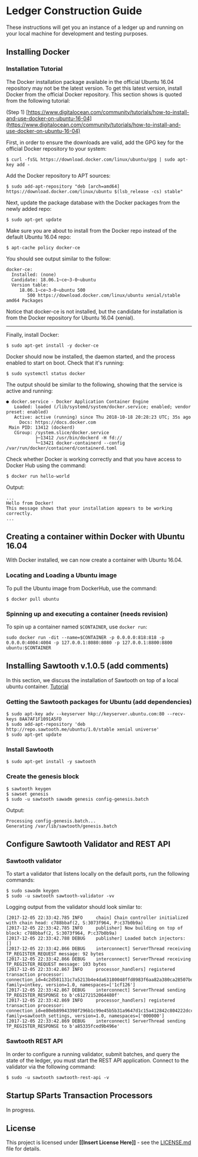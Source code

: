 # Ledger Construction Guide

These instructions will get you an instance of a ledger up and running on your local machine for development and testing purposes. 

## Installing Docker 


### Installation Tutorial

The Docker installation package available in the official Ubuntu 16.04 repository may not be the latest version. To get this latest version, install Docker from the official Docker repository. This section shows is quoted from the following tutorial: 

(Step 1) [https://www.digitalocean.com/community/tutorials/how-to-install-and-use-docker-on-ubuntu-16-04](https://www.digitalocean.com/community/tutorials/how-to-install-and-use-docker-on-ubuntu-16-04)

First, in order to ensure the downloads are valid, add the GPG key for the official Docker repository to your system:

```
$ curl -fsSL https://download.docker.com/linux/ubuntu/gpg | sudo apt-key add -
```

Add the Docker repository to APT sources:

```
$ sudo add-apt-repository "deb [arch=amd64] https://download.docker.com/linux/ubuntu $(lsb_release -cs) stable"
```

Next, update the package database with the Docker packages from the newly added repo:

```
$ sudo apt-get update
```



Make sure you are about to install from the Docker repo instead of the default Ubuntu 16.04 repo:

```
$ apt-cache policy docker-ce
```

You should see output similar to the follow:

```
docker-ce:
  Installed: (none)
  Candidate: 18.06.1~ce~3-0~ubuntu
  Version table:
     18.06.1~ce~3-0~ubuntu 500
        500 https://download.docker.com/linux/ubuntu xenial/stable amd64 Packages
```

Notice that docker-ce is not installed, but the candidate for installation is from the Docker repository for Ubuntu 16.04 (xenial).

---

Finally, install Docker:

```
$ sudo apt-get install -y docker-ce
```

Docker should now be installed, the daemon started, and the process enabled to start on boot. Check that it's running:

```
$ sudo systemctl status docker
```

The output should be similar to the following, showing that the service is active and running:

```
● docker.service - Docker Application Container Engine
   Loaded: loaded (/lib/systemd/system/docker.service; enabled; vendor preset: enabled)
   Active: active (running) since Thu 2018-10-18 20:28:23 UTC; 35s ago
     Docs: https://docs.docker.com
 Main PID: 13412 (dockerd)
   CGroup: /system.slice/docker.service
           ├─13412 /usr/bin/dockerd -H fd://
           └─13421 docker-containerd --config /var/run/docker/containerd/containerd.toml
```

Check whether Docker is working correctly and that you have access to Docker Hub using the command:

```
$ docker run hello-world
```

Output:

```
...
Hello from Docker!
This message shows that your installation appears to be working correctly.
...
```



## Creating a container within Docker with Ubuntu 16.04

With Docker installed, we can now create a container with Ubuntu 16.04.

### Locating and Loading a Ubuntu image

To pull the Ubuntu image from DockerHub, use the command:

```
$ docker pull ubuntu
```

### Spinning up and executing a container (needs revision)

To spin up a container named `$CONTAINER`, use `docker run`:


<!--## Install and load Ubuntu Image
sudo docker pull sameerfarooq/sparts-test:$CONTAINER 

echo "spinning up containter: $CONTAINER..."-->

```
sudo docker run -dit --name=$CONTAINER -p 0.0.0.0:818:818 -p 0.0.0.0:4004:4004 -p 127.0.0.1:8080:8080 -p 127.0.0.1:8800:8800 ubuntu:$CONTAINER 
```

<!--sudo docker exec -it $CONTAINER /project/sparts_ledger.sh

echo "Waiting for container to intialize..."
sleep 10s
echo "Sending test ping request to container..."
curl -i http://0.0.0.0:818/ledger/api/v1/ping
echo
echo "Creating initial user (bootstrapping first user)..."
## Need to initialize the very first user (only one time via register_init command).
sudo docker exec -ti $CONTAINER sh -c "user register_init 02be88bd24003b714a731566e45d24bf68f89ede629ae6f0aa5ce33baddc2a0515 johndoe john.doe@windriver.com allow admin"-->


## Installing Sawtooth v.1.0.5 (add comments)

In this section, we discuss the installation of Sawtooth on top of a local ubuntu container. [Tutorial](https://sawtooth.hyperledger.org/docs/core/releases/1.0/app_developers_guide/ubuntu.html)

### Getting the Sawtooth packages for Ubuntu (add dependencies)

```
$ sudo apt-key adv --keyserver hkp://keyserver.ubuntu.com:80 --recv-keys 8AA7AF1F1091A5FD
$ sudo add-apt-repository 'deb http://repo.sawtooth.me/ubuntu/1.0/stable xenial universe'
$ sudo apt-get update
```

### Install Sawtooth

```
$ sudo apt-get install -y sawtooth
```

### Create the genesis block

```
$ sawtooth keygen
$ sawset genesis
$ sudo -u sawtooth sawadm genesis config-genesis.batch
```

Output:

```
Processing config-genesis.batch...
Generating /var/lib/sawtooth/genesis.batch
```

## Configure Sawtooth Validator and REST API


### Sawtooth validator

To start a validator that listens locally on the default ports, run the following commands:


```
$ sudo sawadm keygen
$ sudo -u sawtooth sawtooth-validator -vv
```

Logging output from the validator should look similar to:

```
[2017-12-05 22:33:42.785 INFO     chain] Chain controller initialized with chain head: c788bbaf(2, S:3073f964, P:c37b0b9a)
[2017-12-05 22:33:42.785 INFO     publisher] Now building on top of block: c788bbaf(2, S:3073f964, P:c37b0b9a)
[2017-12-05 22:33:42.788 DEBUG    publisher] Loaded batch injectors: []
[2017-12-05 22:33:42.866 DEBUG    interconnect] ServerThread receiving TP_REGISTER_REQUEST message: 92 bytes
[2017-12-05 22:33:42.866 DEBUG    interconnect] ServerThread receiving TP_REGISTER_REQUEST message: 103 bytes
[2017-12-05 22:33:42.867 INFO     processor_handlers] registered transaction processor: connection_id=4c2d581131c7a5213b4e4da63180048ffd8983f6aa82a380ca28507bd3a96d40027a797c2ee59d029e42b7b1b4cc47063da421616cf30c09e79e33421abba673, family=intkey, version=1.0, namespaces=['1cf126']
[2017-12-05 22:33:42.867 DEBUG    interconnect] ServerThread sending TP_REGISTER_RESPONSE to b'c61272152064480f'
[2017-12-05 22:33:42.869 INFO     processor_handlers] registered transaction processor: connection_id=e80eb89943398f296b1c99e45b5b31a9647d1c15a412842c804222dcc0e3f3a3045b6947bab06f42c5f79acdcde91be440d0710294a2b85bd85f12ecbd52124e, family=sawtooth_settings, version=1.0, namespaces=['000000']
[2017-12-05 22:33:42.869 DEBUG    interconnect] ServerThread sending TP_REGISTER_RESPONSE to b'a85335fced9b496e'
```

### Sawtooth REST API
In order to configure a running validator, submit batches, and query the state of the ledger, you must start the REST API application. Connect to the validator via the following command:

```
$ sudo -u sawtooth sawtooth-rest-api -v
```

## Startup SParts Transaction Processors

In progress.


## License

This project is licensed under **[[Insert License Here]]** - see the [LICENSE.md](LICENSE.md) file for details.
